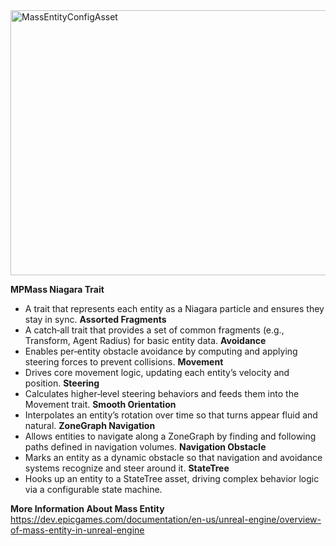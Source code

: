 <img width="1036" height="424" alt="MassEntityConfigAsset" src="https://github.com/user-attachments/assets/97d0cf75-5d06-416f-aeaf-86e8a88386a7" />

**MPMass Niagara Trait**
  - A trait that represents each entity as a Niagara particle and ensures they stay in sync.
**Assorted Fragments**
  - A catch‑all trait that provides a set of common fragments (e.g., Transform, Agent Radius) for basic entity data.
**Avoidance**
  - Enables per‑entity obstacle avoidance by computing and applying steering forces to prevent collisions.
**Movement**
  - Drives core movement logic, updating each entity’s velocity and position.
**Steering**
  - Calculates higher‑level steering behaviors and feeds them into the Movement trait.
**Smooth Orientation**
  - Interpolates an entity’s rotation over time so that turns appear fluid and natural.
**ZoneGraph Navigation**
  - Allows entities to navigate along a ZoneGraph by finding and following paths defined in navigation volumes.
**Navigation Obstacle**
  - Marks an entity as a dynamic obstacle so that navigation and avoidance systems recognize and steer around it.
**StateTree**
  - Hooks up an entity to a StateTree asset, driving complex behavior logic via a configurable state machine.


**More Information About Mass Entity**
https://dev.epicgames.com/documentation/en-us/unreal-engine/overview-of-mass-entity-in-unreal-engine
